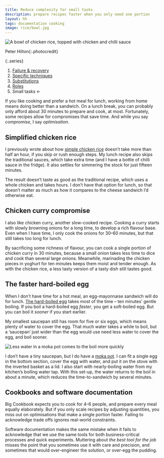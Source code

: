 ```yaml
---
title: Reduce complexity for small tasks
description: prepare recipes faster when you only need one portion
layout: hh
tags: documentation cooking
image: rice/bowl.jpg
---
```


![A bowl of chicken rice, topped with chicken and chilli sauce](rice/bowl.jpg)

<span>Peter Hilton</span>{:.photocredit}

{:.series}
1. [Failure & recovery](document-failure)
2. [Specific techniques](document-techniques)
3. [Substitutions](document-substitutions)
4. [Roles](document-roles)
5. Small tasks ←

If you like cooking and prefer a hot meal for lunch, working from home means doing better than a sandwich.
On a lunch break, you can probably only afford about 30 minutes to prepare and cook, at most.
Fortunately, some recipes allow for compromises that save time.
And while you say _compromise_, I say _optimisation_.

## Simplified chicken rice

I previously wrote about how [simple chicken rice](chicken-rice) doesn’t take more than half an hour, 
if you skip or rush enough steps.
My lunch recipe also skips the traditional sauces, which take extra time (and I have a bottle of chilli sauce in the fridge).
It also settles for simmering the stock for just fifteen minutes.

The result doesn’t taste as good as the traditional recipe, which uses a whole chicken and takes hours.
I don’t have that option for lunch, so that doesn’t matter as much as how it compares to the cheese sandwich I’d otherwise eat.

## Chicken curry compromise

I also like chicken curry, another slow-cooked recipe.
Cooking a curry starts with slowly browning onions for a long time, to develop a rich flavour base.
Even when I have time, I only cook the onions for 30–60 minutes, but that still takes too long for lunch.

By sacrificing some richness of flavour, you can cook a single portion of chicken curry in 30 minutes,
because a small onion takes less time to dice and cook than several large onions.
Meanwhile, marinading the chicken pieces in yoghurt for ten minutes keeps them moist and tender enough.
As with the chicken rice, a less tasty version of a tasty dish still tastes good.

## The faster hard-boiled egg

When I don’t have time for a hot meal, an egg-mayonnaise sandwich will do for lunch.
[The hard-boiled egg](http://wikihow.com/Boil-Eggs) takes most of the time – ten minutes’ gentle boiling.
If you boil a hard-boiled egg _faster_, you get a soft-boiled egg.
But you can boil it _sooner_ if you start earlier.

My smallest saucepan still has room for five or six eggs, which means plenty of water to cover the egg.
That much water takes a while to boil, but a ‘saucepan’ just wider than the egg would use need less water to cover the egg,
and boil sooner.

![Less water in a moka pot comes to the boil more quickly](moka-pot-egg.webp)

I don’t have a tiny saucepan, but I do have a [moka pot](https://en.wikipedia.org/wiki/Moka_pot).
I can fit a single egg in the bottom section, cover the egg with water, and put it on the stove with the inverted basket as a lid.
I also start with nearly-boiling water from my kitchen’s boiling water tap.
With this set-up, the water returns to the boil in about a minute, which reduces the time-to-sandwich by several minutes.

## Cookbooks and software documentation

Big Cookbook expects you to cook for 4–6 people,
and prepare every meal equally elaborately.
But if you only scale recipes by adjusting quantities, you miss out on optimisations that make a single portion faster.
Failing to acknowledge trade offs ignores real-world constraints.

Software documentation makes the same mistake when it fails to acknowledge that we use the same tools for both business-critical processes and quick experiments.
Muttering about _the best tool for the job_ misses the point that you sometimes use it with care and precision, and sometimes that would over-engineer the solution, or over-egg the pudding. 